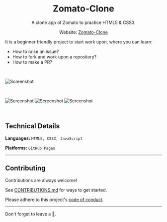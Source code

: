 
<h1 align="center">Zomato-Clone</h1>

<p aign="center">
  <p align="center">A clone app of Zomato to practice HTML5 & CSS3.
    </p>
  <p align="center">Website: <a href="https://superaayush.github.io/Zomato-Clone/">Zomato-Clone</a></p>
</p>

It is a beginner friendly project to start work upon, where you can learn:
- How to raise an issue?
- How to fork and work upon a repository?
- How to make a PR?

<br>

![Screenshot]()

<br>

![Screenshot](Images/Zomato-page1)
![Screenshot](Images/Zomato-page2)
![Screenshot](Images/Zomato-page3)


<br>

## Technical Details
**Languages:**
```HTML5, CSS3, JavaScript```

**Platforms:** 
```GitHub Pages```

<hr>

## Contributing

Contributions are always welcome!

See [CONTRIBUTIONS.md](https://github.com/SuperAayush/Zomato-Clone/blob/main/CONTRIBUTING.md) for ways to get started.

Please adhere to this project's [code of conduct](https://github.com/SuperAayush/Zomato-Clone/blob/main/CODE_OF_CONDUCT.md).

<hr>

Don't forget to leave a 🌟.
